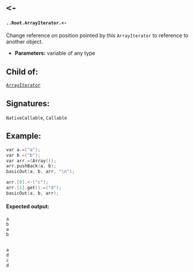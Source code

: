 # `<-`

#### `..Root.ArrayIterator.<-`

Change reference on position pointed by this `ArrayIterator` to reference to another object.

* **Parameters:** variable of any type

## Child of:

[`ArrayIterator`](docs..Root.ArrayIterator.md)

## Signatures:

`NativeCallable`, `Callable`

## Example:

```c
var a.=("a");
var b.=("b");
var arr.=(Array());
arr.pushBack(a, b);
basicOut(a, b, arr, "\n");

arr.[0].<-("c");
arr.[1].get().=("d");
basicOut(a, b, arr);
```

#### Expected output:

```
a
b
a
b


a
d
c
d
```
